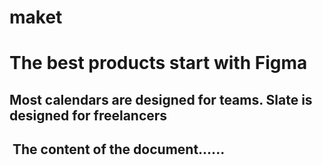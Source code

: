 # maket
<!DOCTYPE html>
<html>
 <head>
     <title></title>
     <h1> The best products start with Figma </h1>
     <h2>Most calendars are designed for teams. Slate is designed for freelancers <h2>
     <a href="#"><img src=""></a>
 </head>

<body>
The content of the document......
</body>

</html>
